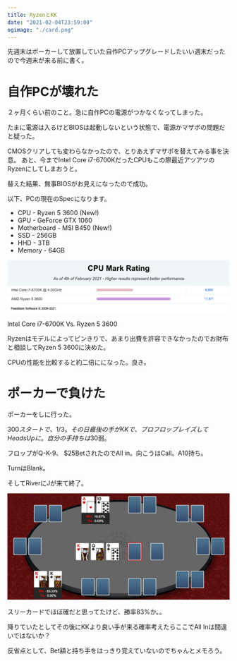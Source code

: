 ```yaml
---
title: RyzenとKK
date: "2021-02-04T23:59:00"
ogimage: "./card.png"
---
```


先週末はポーカーして放置していた自作PCアップグレードしたいい週末だったので今週末が来る前に書く。

# 自作PCが壊れた

２ヶ月くらい前のこと。急に自作PCの電源がつかなくなってしまった。

たまに電源は入るけどBIOSは起動しないという状態で、電源かマザボの問題だと疑った。

CMOSクリアしても変わらなかったので、とりあえずマザボを替えてみる事を決意。
あと、今までIntel Core i7-6700KだったCPUもこの際最近アツアツのRyzenにしてしまおうと。

替えた結果、無事BIOSがお見えになったので成功。

以下、PCの現在のSpecになります。
- CPU - Ryzen 5 3600 (New!)
- GPU - GeForce GTX 1060
- Motherboard - MSI B450 (New!)
- SSD - 256GB
- HHD - 3TB
- Memory - 64GB

![Benckmark](./benchmark.png)
<p class="image-desc">Intel Core i7-6700K Vs. Ryzen 5 3600</p>

Ryzenはモデルによってピンきりで、あまり出費を許容できなかったのでお財布と相談してRyzen 5 3600に決めた。

CPUの性能を比較すると約二倍にになった。良き。

# ポーカーで負けた
ポーカーをしに行った。

$300スタートで、$1/$3。
その日最後の手がKKで、プロフロップレイズしてHeads Upに。自分の手持ちは$30弱。

フロップがQ-K-9、
$25BetされたのでAll in。向こうはCall。A10持ち。

TurnはBlank。

そしてRiverにJが来て終了。

![Card](./card.png)

スリーカードでほぼ確だと思ってたけど、勝率83%か。。

降りていたとしてその後にKKより良い手が来る確率考えたらここでAll Inは間違いではないか？

反省点として、Bet額と持ち手をはっきり覚えていないのでちゃんとメモろう。
